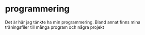 # programmering
Det är här jag tänkte ha min programmering.
Bland annat finns mina träningsfiler till många program och några projekt
